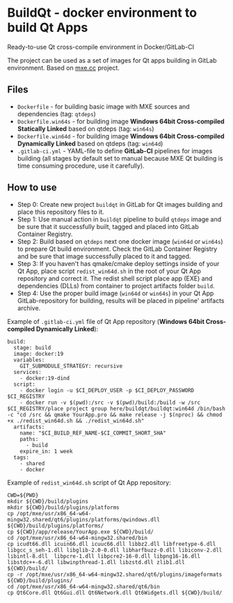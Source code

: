 # BuildQt - docker environment to build Qt Apps
Ready-to-use Qt cross-compile environment in Docker/GitLab-CI

The project can be used as a set of images for Qt apps building in GitLab environment.
Based on [mxe.cc](https://mxe.cc/) project.

## Files
* `Dockerfile` - for building basic image with MXE sources and dependencies (tag: `qtdeps`)
* `Dockerfile.win64s` - for building image **Windows 64bit Cross-compiled Statically Linked** based on qtdeps (tag: `win64s`)
* `Dockerfile.win64d` - for building image **Windows 64bit Cross-compiled Dynamically Linked** based on qtdeps (tag: `win64d`)
* `.gitlab-ci.yml` - YAML-file to define **GitLab-CI** pipelines for images building (all stages by default set to manual because MXE Qt building is time consuming procedure, use it carefully).

## How to use
* Step 0: Create new project `buildqt` in GitLab for Qt images building and place this repository files to it.
* Step 1: Use manual action in `buildqt` pipeline to build `qtdeps` image and be sure that it successfully built, tagged and placed into GitLab Container Registry.
* Step 2: Build based on `qtdeps` next one docker image (`win64d` or `win64s`) to prepare Qt build environment. Check the GitLab Container Registry and be sure that image successfully placed to it and tagged.
* Step 3: If you haven't has qmake/cmake deploy settings inside of your Qt App, place script `redist_win64d.sh` in the root of your Qt App repository and correct it. The redist shell script place app (EXE) and dependencies (DLLs) from container to project artifacts folder `build`. 
* Step 4: Use the proper build image (`win64d` or `win64s`) in your Qt App GitLab-repository for building, results will be placed in pipeline' artifacts archive.

Example of `.gitlab-ci.yml` file of Qt App repository (**Windows 64bit Cross-compiled Dynamically Linked**):
```
build:
  stage: build
  image: docker:19
  variables:
    GIT_SUBMODULE_STRATEGY: recursive
  services: 
    - docker:19-dind
  script:
    - docker login -u $CI_DEPLOY_USER -p $CI_DEPLOY_PASSWORD $CI_REGISTRY
    - docker run -v $(pwd):/src -v $(pwd)/build:/build -w /src $CI_REGISTRY/place project group here/buildqt/buildqt:win64d /bin/bash -c "cd /src && qmake YourApp.pro && make release -j $(nproc) && chmod +x ./redist_win64d.sh && ./redist_win64d.sh"
  artifacts:
    name: "$CI_BUILD_REF_NAME-$CI_COMMIT_SHORT_SHA"
    paths:
      - build
    expire_in: 1 week
  tags:
    - shared
    - docker
```

Example of `redist_win64d.sh` script of Qt App repository:
```
CWD=${PWD}
mkdir ${CWD}/build/plugins
mkdir ${CWD}/build/plugins/platforms
cp /opt/mxe/usr/x86_64-w64-mingw32.shared/qt6/plugins/platforms/qwindows.dll ${CWD}/build/plugins/platforms/
cp ${CWD}/app/release/YourApp.exe ${CWD}/build/
cd /opt/mxe/usr/x86_64-w64-mingw32.shared/bin
cp icudt66.dll icuin66.dll icuuc66.dll libbz2.dll libfreetype-6.dll libgcc_s_seh-1.dll libglib-2.0-0.dll libharfbuzz-0.dll libiconv-2.dll libintl-8.dll  libpcre-1.dll libpcre2-16-0.dll libpng16-16.dll libstdc++-6.dll libwinpthread-1.dll libzstd.dll zlib1.dll ${CWD}/build/
cp -r /opt/mxe/usr/x86_64-w64-mingw32.shared/qt6/plugins/imageformats ${CWD}/build/plugins/
cd /opt/mxe/usr/x86_64-w64-mingw32.shared/qt6/bin
cp Qt6Core.dll Qt6Gui.dll Qt6Network.dll Qt6Widgets.dll ${CWD}/build/
```
